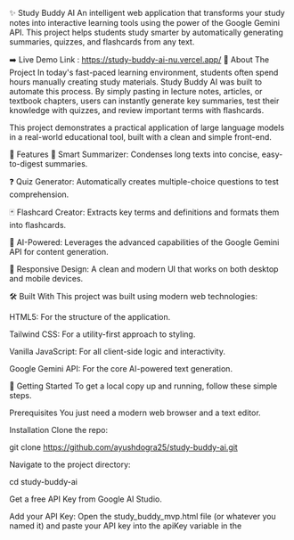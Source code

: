 ✨ Study Buddy AI
An intelligent web application that transforms your study notes into interactive learning tools using the power of the Google Gemini API. This project helps students study smarter by automatically generating summaries, quizzes, and flashcards from any text.

➡️ Live Demo Link : https://study-buddy-ai-nu.vercel.app/
🚀 About The Project
In today's fast-paced learning environment, students often spend hours manually creating study materials. Study Buddy AI was built to automate this process. By simply pasting in lecture notes, articles, or textbook chapters, users can instantly generate key summaries, test their knowledge with quizzes, and review important terms with flashcards.

This project demonstrates a practical application of large language models in a real-world educational tool, built with a clean and simple front-end.

🌟 Features
📝 Smart Summarizer: Condenses long texts into concise, easy-to-digest summaries.

❓ Quiz Generator: Automatically creates multiple-choice questions to test comprehension.

🃏 Flashcard Creator: Extracts key terms and definitions and formats them into flashcards.

🤖 AI-Powered: Leverages the advanced capabilities of the Google Gemini API for content generation.

📱 Responsive Design: A clean and modern UI that works on both desktop and mobile devices.

🛠️ Built With
This project was built using modern web technologies:

HTML5: For the structure of the application.

Tailwind CSS: For a utility-first approach to styling.

Vanilla JavaScript: For all client-side logic and interactivity.

Google Gemini API: For the core AI-powered text generation.

🏁 Getting Started
To get a local copy up and running, follow these simple steps.

Prerequisites
You just need a modern web browser and a text editor.

Installation
Clone the repo:

git clone https://github.com/ayushdogra25/study-buddy-ai.git

Navigate to the project directory:

cd study-buddy-ai

Get a free API Key from Google AI Studio.

Add your API Key: Open the study_buddy_mvp.html file (or whatever you named it) and paste your API key into the apiKey variable in the <script> section:

const apiKey = "YOUR_API_KEY_HERE";

Open the HTML file: Simply open the .html file in your browser to run the application.

📖 How to Use
Paste Your Notes: Copy any text you want to study from and paste it into the large text area.

Choose an Action: Click one of the three buttons below the text area:

Summarize: To get a short summary.

Generate Quiz: To create practice questions.

Create Flashcards: To generate study cards.

View the Results: The AI-generated content will appear in the results section below.
